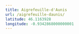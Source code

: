 ```yaml
---
title: Aigrefeuille-d'Aunis
url: /aigrefeuille-daunis/
latitude: 46.1163928
longitude: -0.9342868000000001
---
```

